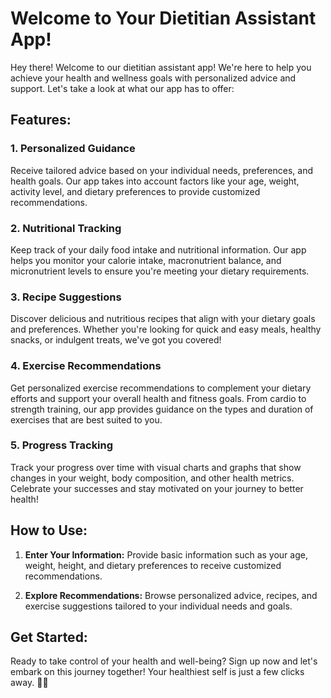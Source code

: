 # Welcome to Your Dietitian Assistant App!

Hey there! Welcome to our dietitian assistant app! We're here to help you achieve your health and wellness goals with personalized advice and support. Let's take a look at what our app has to offer:

## Features:

### 1. Personalized Guidance
Receive tailored advice based on your individual needs, preferences, and health goals. Our app takes into account factors like your age, weight, activity level, and dietary preferences to provide customized recommendations.

### 2. Nutritional Tracking
Keep track of your daily food intake and nutritional information. Our app helps you monitor your calorie intake, macronutrient balance, and micronutrient levels to ensure you're meeting your dietary requirements.

### 3. Recipe Suggestions
Discover delicious and nutritious recipes that align with your dietary goals and preferences. Whether you're looking for quick and easy meals, healthy snacks, or indulgent treats, we've got you covered!

### 4. Exercise Recommendations
Get personalized exercise recommendations to complement your dietary efforts and support your overall health and fitness goals. From cardio to strength training, our app provides guidance on the types and duration of exercises that are best suited to you.

### 5. Progress Tracking
Track your progress over time with visual charts and graphs that show changes in your weight, body composition, and other health metrics. Celebrate your successes and stay motivated on your journey to better health!

## How to Use:



1. **Enter Your Information:** Provide basic information such as your age, weight, height, and dietary preferences to receive customized recommendations.

2. **Explore Recommendations:** Browse personalized advice, recipes, and exercise suggestions tailored to your individual needs and goals.


## Get Started:

Ready to take control of your health and well-being? Sign up now and let's embark on this journey together! Your healthiest self is just a few clicks away. 🌱💪


